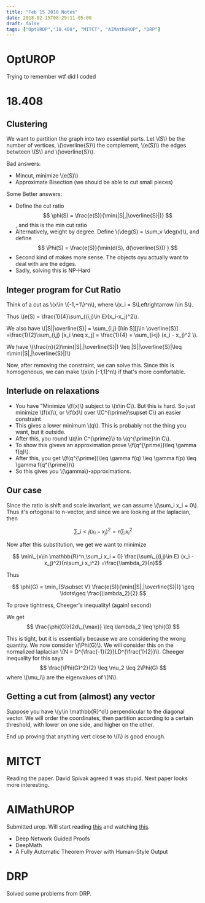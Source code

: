 ```yaml
---
title: "Feb 15 2018 Notes"
date: 2018-02-15T08:29:11-05:00
draft: false
tags: ["OptUROP","18.408", "MITCT", "AIMathUROP", "DRP"]
---
```


# OptUROP

Trying to remember wtf did I coded

# 18.408

## Clustering

We want to partition the graph into two essential parts. Let \\(S\\)
be the number of vertices, \\(\overline{S}\\) the complement, \\(e(S)\\) the edges 
betwteen \\(S\\) and \\(\overline{S}\\).

Bad answers:

* Mincut, minimize \\(e(S)\\)
* Approximate Bisection (we should be able to cut small pieces)

Some Better answers:

* Define the cut ratio $$ \phi(S) = \frac{e(S)}{\min(|S|,|\overline{S}|)} $$,
and this is the min cut ratio
* Alternatively, weight by degree. Define \\(\deg(S) = \sum_v \deg(v)\\),
and define $$ \Phi(S) = \frac{e(S)}{\min(d(S), d(\overline{S})) } $$ 
* Second kind of makes more sense. The objects oyu actually want to deal with are the edges.
* Sadly, solving this is NP-Hard

## Integer program for Cut Ratio

Think of a cut as \\(x\in \\{-1,+1\\}^n\\), where \\(x_i = S\Leftrightarrow i\in S\\).

Thus \\(e(S) = \frac{1}{4}\sum\_{(i,j)\in E}(x_i-x_j)^2\\).

We also have \\(|S||\overline{S}| = \sum\_{i,j} [i\in S][j\in \overline{S}]
=\frac{1}{2}\sum\_{i,j} [x_i \neq x_j] = \frac{1}{4} = \sum\_{i<j} (x_i - x_j)^2 \\).

We have \\(\frac{n}{2}\min(|S|,|\overline{S}|) \leq |S||\overline{S}|\leq n\min(|S|,|\overline{S}|)\\)

Now, after removing the constraint, we can solve this. Since this is homogeneous, we can 
make \\(x\in [-1,1]^n\\) if that's more comfortable.

## Interlude on relaxations

* You have "Minimize \\(f(x)\\) subject to \\(x\in C\\). But this is hard. So just minimize 
\\(f(x)\\), or \\(f(x)\\) over \\(C^{\prime}\supset C\\) an easier constraint
* This gives a lower minimum \\(q\\). This is probably not the thing you want, but it outside.
* After this, you round \\(q\in C^{\prime}\\) to \\(q^{\prime}\in C\\). 
* To show this givevs an approximation prove \\(f(q^{\prime})\leq \gamma f(q)\\).
* After this, you get \\(f(q^{\prime})\leq \gamma f(q) \leq \gamma f(p) \leq \gamma f(q^{\prime})\\)
* So this gives you \\(\gamma\\)-approximations.

## Our case

Since the ratio is shift and scale invariant, we can assume \\(\sum_i x_i = 0\\).
Thus it's ortogonal to n-vector, and since we are looking at the laplacian, then 

$$ \sum\_{i<j} (x_i -x_j)^2 = n\sum_i x_i^2 $$

Now after this substitution, we get we want to minimize

$$ \min\_{x\in \mathbb{R}^n,\sum_i x_i = 0} \frac{\sum\_{(i,j)\in E} (x_i -x_j)^2}{n\sum_i x_i^2} =\frac{\lambda_2}{n}$$

Thus

 $$ \phi(G) = \min_{S\subset V} \frac{e(S)}{\min(|S|,|\overline{S}|)} \geq \ldots\geq \frac{\lambda_2}{2} $$

To prove tightness, Cheeger's inequality! (again! second)

We get 
$$ \frac{\phi(G)}{2d\_{\max}} \leq \lambda_2 \leq \phi(G) $$

This is tight, but it is essentially because we are considering the wrong quantity. We now 
consider \\(\Phi(G)\\). We will consider this on the normalized laplacian 
\\(N = D^{\frac{-1}{2}}LD^{\frac{1}{2}}\\).
Cheeger inequality for this says 
$$ \frac{\Phi(G)^2}{2} \leq \mu_2 \leq 2\Phi(G) $$
where \\(\mu_i\\) are the eigenvalues of \\(N\\).

## Getting a cut from (almost) any vector

Suppose you have \\(y\in \mathbb{R}^d\\) perpendicular to the diagonal vector. We will
order the coordinates, then partition according to a certain threshold, with lower on one side,
and higher on the other.

End up proving that anything vert close to \\(I\\) is good enough.

# MITCT

Reading the paper. David Spivak agreed it was stupid. Next paper looks more interesting.

# AIMathUROP

Submitted urop. Will start reading [this](https://arxiv.org/pdf/1701.06972.pdf)
and watching [this](https://arxiv.org/pdf/1701.06972.pdf).

* Deep Network Guided Proofs
* DeepMath
* A Fully Automatic Theorem Prover with Human-Style Output

# DRP

Solved some problems from DRP.